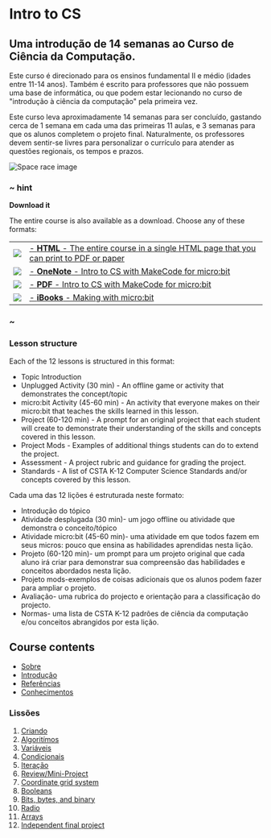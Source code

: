 # Intro to CS

## Uma introdução de 14 semanas ao Curso de Ciência da Computação.

Este curso é direcionado para os ensinos fundamental II e médio (idades entre 11-14 anos). Também é escrito para professores que não possuem uma base de informática, ou que podem estar lecionando no curso de "introdução à ciência da computação" pela primeira vez.

Este curso leva aproximadamente 14 semanas para ser concluído, gastando cerca de 1 semana em cada uma das primeiras 11 aulas, e 3 semanas para que os alunos completem o projeto final. Naturalmente, os professores devem sentir-se livres para personalizar o currículo para atender as questões regionais, os tempos e prazos.

![Space race image](/static/courses/csintro.jpg)

### ~ hint
**Download it**

The entire course is also available as a download. Choose any of these formats:

|||
|-|-|
| [![](/static/courses/csintro/icons/html-24x24.png)](/--docs#book:/courses/csintro/SUMMARY) | [- **HTML** - The entire course in a single HTML page that you can print to PDF or paper](/--docs#book:/courses/csintro/SUMMARY) |
| [![](/static/courses/csintro/icons/microsoft-onenote-24x24.png)](https://1drv.ms/o/s!AqsgsTyHBmRBgQvFaUaeANNHbxpC) | [- **OneNote** - Intro to CS with MakeCode for micro:bit](https://1drv.ms/o/s!AqsgsTyHBmRBgQvFaUaeANNHbxpC) |
| [![](/static/courses/csintro/icons/adobe-pdf-file-icon-24x24.png)](https://1drv.ms/b/s!AqsgsTyHBmRBgQ1Fjzm5y5wKG75M) | [- **PDF** - Intro to CS with MakeCode for micro:bit](https://1drv.ms/b/s!AqsgsTyHBmRBgQ1Fjzm5y5wKG75M) |
| [![](/static/courses/csintro/icons/apple-itunes-ibook-24x24.png)](https://itunes.apple.com/us/book/making-with-micro-bit/id1255260221?mt=11) | [- **iBooks** - Making with micro:bit](https://itunes.apple.com/us/book/making-with-micro-bit/id1255260221?mt=11) |
### ~

### Lesson structure

Each of the 12 lessons is structured in this format:
* Topic Introduction
* Unplugged Activity (30 min) - An offline game or activity that demonstrates the concept/topic
* micro:bit Activity (45-60 min) - An activity that everyone makes on their micro:bit that teaches the skills learned in this lesson.
* Project (60-120 min) - A prompt for an original project that each student will create to demonstrate their understanding of the skills and concepts covered in this lesson.
* Project Mods - Examples of additional things students can do to extend the project.
* Assessment - A project rubric and guidance for grading the project.
* Standards - A list of CSTA K-12 Computer Science Standards and/or concepts covered by this lesson.

Cada uma das 12 lições é estruturada neste formato:

* Introdução do tópico
* Atividade desplugada (30 min)- um jogo offline ou atividade que demonstra o conceito/tópico
* Atividade micro:bit (45-60 min)- uma atividade em que todos fazem em seus micros: pouco que ensina as habilidades aprendidas nesta lição.
* Projeto (60-120 min)- um prompt para um projeto original que cada aluno irá criar para demonstrar sua compreensão das habilidades e conceitos abordados nesta lição.
* Projeto mods-exemplos de coisas adicionais que os alunos podem fazer para ampliar o projeto.
* Avaliação- uma rubrica do projecto e orientação para a classificação do projecto.
* Normas- uma lista de CSTA K-12 padrões de ciência da computação e/ou conceitos abrangidos por esta lição.

## Course contents

* [Sobre](/courses/csintro/about)
* [Introdução](/courses/csintro/introduction)
* [Referências](/courses/csintro/references)
* [Conhecimentos](/courses/csintro/acknowledgements)

### Lissões

1. [Criando](/courses/csintro/making)
2. [Algoritímos](/courses/csintro/algorithms) 
3. [Variáveis](/courses/csintro/variables) 
4. [Condicionais](/courses/csintro/conditionals)
5. [Iteração](/courses/csintro/iteration) 
6. [Review/Mini-Project](/courses/csintro/miniproject)
7. [Coordinate grid system](/courses/csintro/coordinates)
8. [Booleans](/courses/csintro/booleans)
9. [Bits, bytes, and binary](/courses/csintro/binary)
10. [Radio](/courses/csintro/radio)
11. [Arrays](/courses/csintro/arrays)
12. [Independent final project](/courses/csintro/finalproject) 
